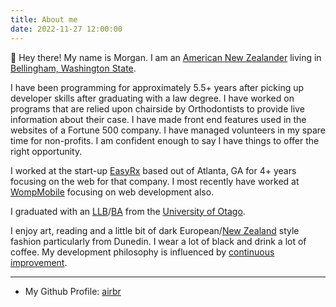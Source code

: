 ```yaml
---
title: About me
date: 2022-11-27 12:00:00
---
```


👋 Hey there! My name is Morgan. I am an [American New Zealander](https://en.wikipedia.org/wiki/American_New_Zealanders) living in [Bellingham, Washington State](https://en.wikipedia.org/wiki/Bellingham,_Washington). 

I have been programming for approximately 5.5+ years after picking up developer skills after graduating with a law degree. I have worked on programs that are relied upon chairside by Orthodontists to provide live information about their case. I have made front end features used in the websites of a Fortune 500 company. I have managed volunteers in my spare time for non-profits. I am confident enough to say I have things to offer the right opportunity.

I worked at the start-up [EasyRx](https://easyrxcloud.com/) based out of Atlanta, GA for 4+ years focusing on the web for that company. I most recently have worked at [WompMobile](https://www.wompmobile.com/) focusing on web development also.

I graduated with an [LLB](https://www.otago.ac.nz/courses/qualifications/llb.html)/[BA](https://www.otago.ac.nz/courses/subjects/clas.html) from the [University of Otago](https://www.otago.ac.nz/). 

I enjoy art, reading and a little bit of dark European/[New Zealand](https://www.nomdstore.com/us/) style fashion particularly from Dunedin. I wear a lot of black and drink a lot of coffee. My development philosophy is influenced by [continuous improvement](https://en.wikipedia.org/wiki/Kaizen).

---

* My Github Profile: [airbr](https://github.com/airbr)

